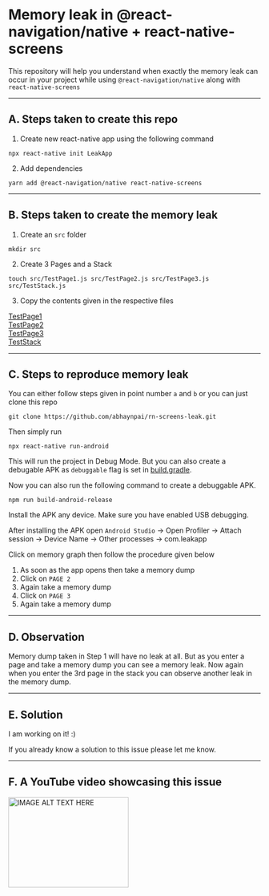 # Memory leak in @react-navigation/native + react-native-screens

This repository will help you understand when exactly the memory leak can occur in your project while using `@react-navigation/native` along with `react-native-screens`

---

## A. Steps taken to create this repo

1. Create new react-native app using the following command

```npx react-native init LeakApp```

2. Add dependencies

```yarn add @react-navigation/native react-native-screens```

---

## B. Steps taken to create the memory leak

1. Create an `src` folder

```mkdir src```

2. Create 3 Pages and a Stack

```touch src/TestPage1.js src/TestPage2.js src/TestPage3.js src/TestStack.js```

3. Copy the contents given in the respective files

[TestPage1](./src/TestPage1.js)  
[TestPage2](./src/TestPage2.js)  
[TestPage3](./src/TestPage3.js)  
[TestStack](./src/TestStack.js)

---

## C. Steps to reproduce memory leak

You can either follow steps given in point number `a` and `b` or you can just clone this repo

```git clone https://github.com/abhaynpai/rn-screens-leak.git```

Then simply run  

```npx react-native run-android```  

This will run the project in Debug Mode. But you can also create a debugable APK as `debuggable` flag is set in [build.gradle](./android/app/build.gradle).  

Now you can also run the following command to create a debuggable APK.

```npm run build-android-release```

Install the APK any device. Make sure you have enabled USB debugging.

After installing the APK open `Android Studio` -> Open Profiler -> Attach session -> Device Name -> Other processes -> com.leakapp

Click on memory graph then follow the procedure given below

1. As soon as the app opens then take a memory dump
2. Click on `PAGE 2`
3. Again take a memory dump
4. Click on `PAGE 3`
5. Again take a memory dump

---

## D. Observation

Memory dump taken in Step 1 will have no leak at all. But as you enter a page and take a memory dump you can see a memory leak. Now again when you enter the 3rd page in the stack you can observe another leak in the memory dump.

---
## E. Solution

I am working on it! :)

If you already know a solution to this issue please let me know.

---

## F. A YouTube video showcasing this issue

<a href="https://youtu.be/_xtXRnA-vEE" target="_blank"><img src="https://img.youtube.com/vi/_xtXRnA-vEE/0.jpg" 
alt="IMAGE ALT TEXT HERE" width="240" height="180" /></a>

